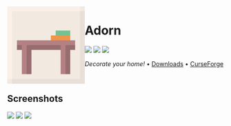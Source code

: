 <img src="icon.png" align="left" width="180px"/>

# Adorn

[![](https://img.shields.io/github/license/Juuxel/Adorn.svg)](LICENSE) [![](https://img.shields.io/github/release/Juuxel/Adorn.svg)](https://github.com/Juuxel/Adorn/releases) ![](https://img.shields.io/badge/minecraft-1.14-blueviolet.svg)

*Decorate your home!* • [Downloads](https://github.com/Juuxel/Adorn/releases) • [CurseForge](https://minecraft.curseforge.com/projects/adorn)

<p>&nbsp;</p>

## Screenshots
![](https://i.imgur.com/tQbDWVY.jpg)
![](https://i.imgur.com/lUifqTY.png)
![](https://i.imgur.com/owM5tUa.png)
